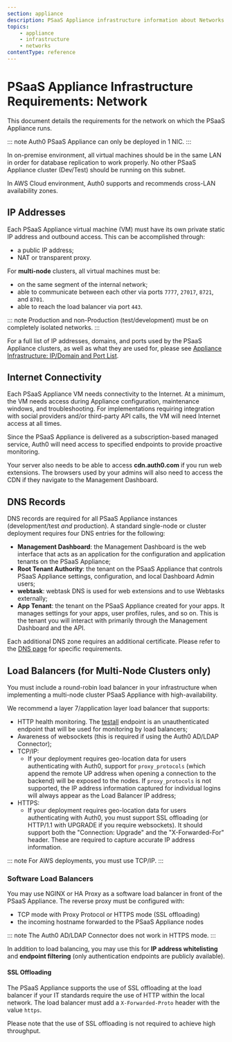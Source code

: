 ```yaml
---
section: appliance
description: PSaaS Appliance infrastructure information about Networks
topics:
    - appliance
    - infrastructure
    - networks
contentType: reference
---
```


# PSaaS Appliance Infrastructure Requirements: Network

This document details the requirements for the network on which the PSaaS Appliance runs.

::: note
Auth0 PSaaS Appliance can only be deployed in 1 NIC.
:::

In on-premise environment, all virtual machines should be in the same LAN in order for database replication to work properly. No other PSaaS Appliance cluster (Dev/Test) should be running on this subnet.

In AWS Cloud environment, Auth0 supports and recommends cross-LAN availability zones.

## IP Addresses

Each PSaaS Appliance virtual machine (VM) must have its own private static IP address and outbound access. This can be accomplished through:

* a public IP address;
* NAT or transparent proxy.

For **multi-node** clusters, all virtual machines must be:
* on the same segment of the internal network;
* able to communicate between each other via ports `7777`, `27017`, `8721`, and `8701`.
* able to reach the load balancer via port `443`.

::: note
  Production and non-Production (test/development) must be on completely isolated networks.
:::

For a full list of IP addresses, domains, and ports used by the PSaaS Appliance clusters, as well as what they are used for, please see [Appliance Infrastructure: IP/Domain and Port List](/appliance/infrastructure/ip-domain-port-list).


## Internet Connectivity

Each PSaaS Appliance VM needs connectivity to the Internet. At a minimum, the VM needs access during Appliance configuration, maintenance windows, and troubleshooting. For implementations requiring integration with social providers and/or third-party API calls, the VM will need Internet access at all times.

Since the PSaaS Appliance is delivered as a subscription-based managed service, Auth0 will need access to specified endpoints to provide proactive monitoring.

Your server also needs to be able to access **cdn.auth0.com** if you run web extensions. The browsers used by your admins will also need to access the CDN if they navigate to the Management Dashboard.

## DNS Records

DNS records are required for all PSaaS Appliance instances (development/test *and* production). A standard single-node or cluster deployment requires four DNS entries for the following:

* **Management Dashboard**: the Management Dashboard is the web interface that acts as an application for the configuration and application tenants on the PSaaS Appliance;
* **Root Tenant Authority**: the tenant on the PSaaS Appliance that controls PSaaS Appliance settings, configuration, and local Dashboard Admin users;
* **webtask**: webtask DNS is used for web extensions and to use Webtasks externally;
* **App Tenant**: the tenant on the PSaaS Appliance created for your apps. It manages settings for your apps, user profiles, rules, and so on. This is the tenant you will interact with primarily through the Management Dashboard and the API.

Each additional DNS zone requires an additional certificate. Please refer to the [DNS page](/appliance/infrastructure/dns) for specific requirements.

## Load Balancers (for Multi-Node Clusters only)

You must include a round-robin load balancer in your infrastructure when implementing a multi-node cluster PSaaS Appliance with high-availability.

We recommend a layer 7/application layer load balancer that supports:

* HTTP health monitoring. The [testall](/appliance/monitoring/testall) endpoint is an unauthenticated endpoint that will be used for monitoring by load balancers;
* Awareness of websockets (this is required if using the Auth0 AD/LDAP Connector);
* TCP/IP:
    * If your deployment requires geo-location data for users authenticating with Auth0, support for `proxy_protocols` (which append the remote UP address when opening a connection to the backend) will be exposed to the nodes. If `proxy_protocols` is not supported, the IP address information captured for individual logins will always appear as the Load Balancer IP address;
* HTTPS:
    * If your deployment requires geo-location data for users authenticating with Auth0, you must support SSL offloading (or HTTP/1.1 with UPGRADE if you require websockets). It should support both the "Connection: Upgrade" and the "X-Forwarded-For" header. These are required to capture accurate IP address information.

::: note
  For AWS deployments, you must use TCP/IP.
:::

### Software Load Balancers

You may use NGINX or HA Proxy as a software load balancer in front of the PSaaS Appliance. The reverse proxy must be configured with:

* TCP mode with Proxy Protocol or HTTPS mode (SSL offloading)
* the incoming hostname forwarded to the PSaaS Appliance nodes

::: note
  The Auth0 AD/LDAP Connector does not work in HTTPS mode.
:::

In addition to load balancing, you may use this for **IP address whitelisting** and **endpoint filtering** (only authentication endpoints are publicly available).

#### SSL Offloading

The PSaaS Appliance supports the use of SSL offloading at the load balancer if your IT standards require the use of HTTP within the local network. The load balancer must add a `X-Forwarded-Proto` header with the value `https`.

Please note that the use of SSL offloading is not required to achieve high throughput.
